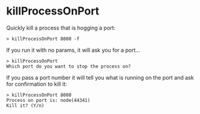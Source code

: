 killProcessOnPort
=================

Quickly kill a process that is hogging a port:

```
> killProcessOnPort 8000 -f
```

If you run it with no params, it will ask you for a port...

```
> killProcessOnPort
Which port do you want to stop the process on?
```

If you pass a port number it will tell you what is running on the port and ask for confirmation to kill it:

```
> killProcessOnPort 8000
Process on port is: node(44341)
Kill it? (Y/n)
```